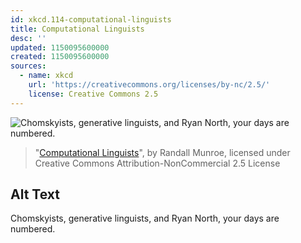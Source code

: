 ```yaml
---
id: xkcd.114-computational-linguists
title: Computational Linguists
desc: ''
updated: 1150095600000
created: 1150095600000
sources:
  - name: xkcd
    url: 'https://creativecommons.org/licenses/by-nc/2.5/'
    license: Creative Commons 2.5
---
```

![Chomskyists, generative linguists, and Ryan North, your days are numbered.](https://imgs.xkcd.com/comics/computational_linguists.png)
> "[Computational Linguists](https://xkcd.com/114/)", by Randall Munroe, licensed under Creative Commons Attribution-NonCommercial 2.5 License

## Alt Text
Chomskyists, generative linguists, and Ryan North, your days are numbered.

